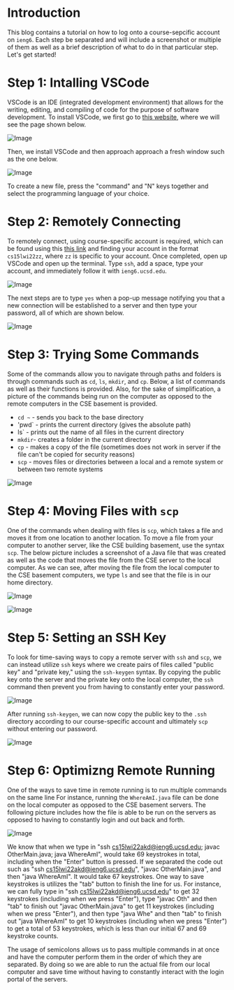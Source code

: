 # Introduction

This blog contains a tutorial on how to log onto a course-sepcific account on `ieng6`. Each step be separated and will include a screenshot or multiple of them as well as a brief description of what to do in that particular step. Let's get started!




# Step 1: Intalling VSCode

VSCode is an IDE (integrated development environment) that allows for the writing, editing, and compiling of code for the purpose of software development. To install VSCode, we first go to [this website](https://code.visualstudio.com/), where we will see the page shown below.

![Image](https://user-images.githubusercontent.com/81746604/149571957-37288d90-520f-4f81-ba33-8dc61084df81.png)

Then, we install VSCode and then approach approach a fresh window such as the one below.

![Image](https://user-images.githubusercontent.com/81746604/149572411-15ebb83e-5a99-4935-8d82-d64fa28a5aed.png)

To create a new file, press the "command" and "N" keys together and select the programming language of your choice.




# Step 2: Remotely Connecting

To remotely connect, using course-specific account is required, which can be found using this [this link](https://sdacs.ucsd.edu/~icc/index.php) and finding your account in the format `cs15lwi22zz`, where `zz` is specific to your account. Once completed, open up VSCode and open up the terminal. Type `ssh`, add a space, type your account, and immediately follow it with `ieng6.ucsd.edu`. 

![Image](https://user-images.githubusercontent.com/81746604/149580207-324c9e6b-8367-4e24-b485-a85ed0c398b2.png)

The next steps are to type `yes` when a pop-up message notifying you that a new connection will be established to a server and then type your password, all of which are shown below.

![Image](https://user-images.githubusercontent.com/81746604/149580287-e80bb037-3923-41b2-99e2-4f0b01cc6e36.png)




# Step 3: Trying Some Commands

Some of the commands allow you to navigate through paths and folders is through commands such as `cd`, `ls`, `mkdir`, and `cp`. Below, a list of commands as well as their functions is provided. Also, for the sake of simplification, a picture of the commands being run on the computer as opposed to the remote computers in the CSE basement is provided.

* `cd ~` - sends you back to the base directory
* 'pwd` - prints the current directory (gives the absolute path)
* ls` - prints out the name of all files in the current directory
* `mkdir`- creates a folder in the current directory 
* `cp` - makes a copy of the file (sometimes does not work in server if the file can't be copied for security reasons)
* `scp` - moves files or directories between a local and a remote system or between two remote systems

![Image](https://user-images.githubusercontent.com/81746604/149590659-0da0019b-a150-4a03-add9-2384774568fd.png)


  
  
# Step 4: Moving Files with `scp`

One of the commands when dealing with files is `scp`, which takes a file and moves it from one location to another location. To move a file from your computer to another server, like the CSE building basement, use the syntax `scp`. The below picture includes a screenshot of a Java file that was created as well as the code that moves the file from the CSE server to the local computer. As we can see, after moving the file from the local computer to the CSE basement computers, we type `ls` and see that the file is in our home directory.

![Image](https://user-images.githubusercontent.com/81746604/149584082-12c6ebb4-6786-428f-a3cb-a716c43d1038.png)

![Image](https://user-images.githubusercontent.com/81746604/149584144-7e8cfb3e-0894-438b-bf7b-2cb8ceabdd38.png)



# Step 5: Setting an SSH Key

To look for time-saving ways to copy a remote server with `ssh` and `scp`, we can instead utilize `ssh` keys where we create pairs of files called "public key" and "private key," using the `ssh-keygen` syntax. By copying the public key onto the server and the private key onto the local computer, the `ssh` command then prevent you from having to constantly enter your password.

![Image](https://user-images.githubusercontent.com/81746604/149586196-e243d08e-16de-49b4-9bf8-1fc8336f7813.png)

After running `ssh-keygen`, we can now copy the public key to the `.ssh` directory according to our course-specific account and ultimately `scp` without entering our password.

![Image](https://user-images.githubusercontent.com/81746604/149586280-22482820-d161-4b03-a28b-12812e443dea.png)


# Step 6: Optimizng Remote Running

One of the ways to save time in remote running is to run multiple commands on the same line For instance, running the `WhereAmI.java` file can be done on the local computer as opposed to the CSE basement servers. The following picture includes how the file is able to be run on the servers as opposed to having to constantly login and out back and forth.

![Image](https://user-images.githubusercontent.com/81746604/151486831-8d1c635e-0141-495d-a531-2ff04adbb34e.png)

We know that when we type in "ssh cs15lwi22akd@ieng6.ucsd.edu; javac OtherMain.java; java WhereAmI", would take 69 keystrokes in total, including when the "Enter" button is pressed. If we separated the code out such as "ssh cs15lwi22akd@ieng6.ucsd.edu", "javac OtherMain.java", and then "java WhereAmI". It would take 67 keystrokes. One way to save keystrokes is utilizes the "tab" button to finish the line for us. For instance, we can fully type in "ssh cs15lwi22akd@ieng6.ucsd.edu" to get 32 keystrokes (including when we press "Enter"), type "javac Oth" and then "tab" to finish out "javac OtherMain.java" to get 11 keystrokes (including when we press "Enter"), and then type "java Whe" and then "tab" to finish out "java WhereAmI" to get 10 keystrokes (including when we press "Enter") to get a total of 53 keystrokes, which is less than our initial 67 and 69 keystroke counts.

The usage of semicolons allows us to pass multiple commands in at once and have the computer perform them in the order of which they are separated. By doing so we are able to run the actual file from our local computer and save time without having to constantly interact with the login portal of the servers.



